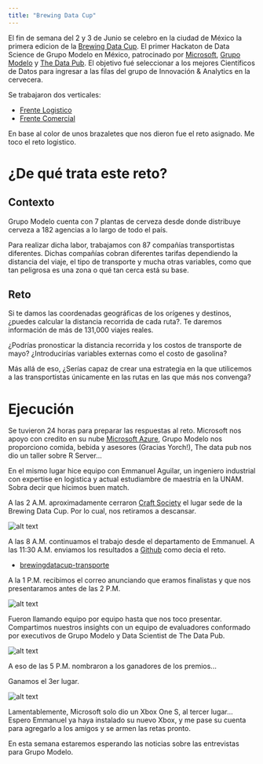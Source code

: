 ```yaml
---
title: "Brewing Data Cup"
---
```


El fin de semana del 2 y 3 de Junio se celebro en la ciudad de México la primera edicion de la [Brewing Data Cup](https://www.brewingdatacup.com).
El primer Hackaton de Data Science de Grupo Modelo en México, patrocinado por [Microsoft](https://www.facebook.com/MicrosoftDevelopersMX/), [Grupo Modelo](https://www.gmodelo.mx/) y [The Data Pub](http://thedata.pub). El objetivo fué seleccionar a los mejores Científicos de Datos para ingresar a las filas del grupo de Innovación & Analytics en la cervecera.

Se trabajaron dos verticales:

- [Frente Logistico](https://github.com/thedatapub/brewingdatacup-transporte)
- [Frente Comercial](https://github.com/thedatapub/brewingdatacup-comercial)

En base al color de unos brazaletes que nos dieron fue el reto asignado. Me toco el reto logistico.

# ¿De qué trata este reto?

## Contexto

Grupo Modelo cuenta con 7 plantas de cerveza desde donde distribuye cerveza a 182 agencias a lo largo de todo el país.

Para realizar dicha labor, trabajamos con 87 compañías transportistas diferentes. Dichas compañías cobran diferentes tarifas dependiendo la distancia del viaje, el tipo de transporte y mucha otras variables, como que tan peligrosa es una zona o qué tan cerca está su base.

## Reto

Si te damos las coordenadas geográficas de los orígenes y destinos, ¿puedes calcular la distancia recorrida de cada ruta?. Te daremos información de más de 131,000 viajes reales.

¿Podrías pronosticar la distancia recorrida y los costos de transporte de mayo? ¿Introducirías variables externas como el costo de gasolina?

Más allá de eso, ¿Serías capaz de crear una estrategia en la que utilicemos a las transportistas únicamente en las rutas en las que más nos convenga?

# Ejecución

Se tuvieron 24 horas para preparar las respuestas al reto. Microsoft nos apoyo con credito en su nube [Microsoft Azure](https://azure.microsoft.com/es-mx/), Grupo Modelo nos proporciono comida, bebida y asesores (Gracias Yorch!), The data pub nos dio un taller sobre R Server...

En el mismo lugar hice equipo con Emmanuel Aguilar, un ingeniero industrial con expertise en logistica y actual estudiambre de maestría en la UNAM. Sobra decir que hicimos buen match.

A las 2 A.M. aproximadamente cerraron [Craft Society](https://www.facebook.com/CraftSocietyMX/) el lugar sede de la Brewing Data Cup. Por lo cual, nos retiramos a descansar.

![alt text][2AM]

A las 8 A.M. continuamos el trabajo desde el departamento de Emmanuel. A las 11:30 A.M. enviamos los resultados a [Github](https://github.com) como decia el reto.

- [brewingdatacup-transporte](https://github.com/alehpineda/brewingdatacup-transporte)

A la 1 P.M. recibimos el correo anunciando que eramos finalistas y que nos presentaramos antes de las 2 P.M.

![alt text][email]

Fueron llamando equipo por equipo hasta que nos toco presentar. Compartimos nuestros insights con un equipo de evaluadores conformado por executivos de Grupo Modelo y Data Scientist de The Data Pub.

![alt text][presentacion]

A eso de las 5 P.M. nombraron a los ganadores de los premios...

Ganamos el 3er lugar.

![alt text][3er_lugar]

Lamentablemente, Microsoft solo dio un Xbox One S, al tercer lugar... Espero Emmanuel ya haya instalado su nuevo Xbox, y me pase su cuenta para agregarlo a los amigos y se armen las retas pronto.

En esta semana estaremos esperando las noticias sobre las entrevistas para Grupo Modelo.

[2AM]: https://github.com/alehpineda/alehpineda.github.io/blob/master/assets/images/bdc-2am.jpg "Nos corrieron a las 2 A.M."

[email]: https://github.com/alehpineda/alehpineda.github.io/blob/master/assets/images/bdc-finalistas.jpg "Somos finalistas"

[3er_lugar]: https://github.com/alehpineda/alehpineda.github.io/blob/master/assets/images/ganamos.jpg "3er lugar!"

[presentacion]: https://github.com/alehpineda/alehpineda.github.io/blob/master/assets/images/bdc-presentacion.jpg "Presentacion"
